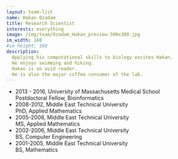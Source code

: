 ```yaml
---
layout: team-list
name: Hakan Ozadam
title: Research Scientist
interests: everything
image: /img/team/Ozadam_Hakan_preview-300x300.jpg
im_width: 160
#im_height: 160
description: 
  Applying his computational skills to biology excites Hakan.
  He enjoys swimming and hiking. 
  Hakan is an avid reader.
  He is also the major coffee consumer of the lab. 
---
```

* 2013 - 2016, University of Massachusetts Medical School   
Postdoctoral Fellow, Bioinformatics     
* 2008-2012, Middle East Technical University   
PhD, Applied Mathematics   
* 2005-2008, Middle East Technical University   
MS, Applied Mathematics  
* 2002-2006, Middle East Technical University   
BS, Computer Engineering      
* 2001-2005, Middle East Technical University   
BS, Mathematics